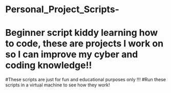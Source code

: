 # Personal_Project_Scripts-
# Beginner script kiddy learning how to code, these are projects I work on so I can improve my cyber and coding knowledge!!
#These scripts are just for fun and educational purposes only !!!
#Run these scripts in a virtual machine to see how they work!
